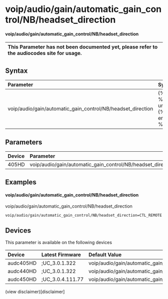 ﻿---
description: voip/audio/gain/automatic_gain_control/NB/headset_direction
search: false
---

# voip/audio/gain/automatic_gain_control/NB/headset_direction

#### voip/audio/gain/automatic_gain_control/NB/headset_direction


| This Parameter has not been documented yet, please refer to the audiocodes site for usage.  |
| :--- |

## Syntax
| Parameter | Syntax |
| :--- | :--- |
|voip/audio/gain/automatic_gain_control/NB/headset_direction | {% raw %} undefined {% endraw %} |

## Parameters
|Device|Parameter|value|Description|
|:---|:---|:---|:---|
| 405HD | voip/audio/gain/automatic_gain_control/NB/headset_direction |  |  |

## Examples
#### voip/audio/gain/automatic_gain_control/NB/headset_direction

voip/audio/gain/automatic_gain_control/NB/headset_direction

```
voip/audio/gain/automatic_gain_control/NB/headset_direction=CTL_REMOTE
```

## Devices
This parameter is available on the following devices

| Device | Latest Firmware | Default Value |
|:---|:---|:---|
| audc405HD | ;UC_3.0.1.322 | voip/audio/gain/automatic_gain_control/NB/headset_direction=CTL_REMOTE 
| audc440HD | ;UC_3.0.1.322 | voip/audio/gain/automatic_gain_control/NB/headset_direction=CTL_REMOTE 
| audc450HD | ;UC_3.0.4.111.77 | voip/audio/gain/automatic_gain_control/NB/headset_direction=CTL_REMOTE 

(view disclaimer)[disclaimer]

